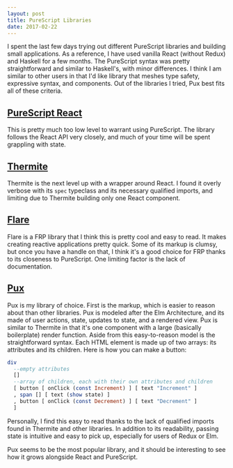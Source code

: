 ```yaml
---
layout: post
title: PureScript Libraries
date: 2017-02-22
---
```


I spent the last few days trying out different PureScript libraries and building small applications. As a reference, I have used vanilla React (without Redux)
and Haskell for a few months. The PureScript syntax was pretty straightforward and similar to Haskell's, with minor differences. 
I think I am similar to other users in that I'd like library that meshes type safety, expressive syntax, and components. Out of the libraries I tried, Pux best fits all of these criteria.

## [PureScript React](https://github.com/alexmingoia/purescript-pux)
This is pretty much too low level to warrant using PureScript. The library follows the React API very closely, and much of your time will be spent grappling with state.

## [Thermite](https://github.com/paf31/purescript-thermite)
Thermite is the next level up with a wrapper around React. I found it overly verbose with its `spec` typeclass and its necessary qualified imports, and limiting due to Thermite building only one React component.

## [Flare](https://github.com/sharkdp/purescript-flare)
Flare is a FRP library that I think this is pretty cool and easy to read. It makes creating reactive applications pretty quick. Some of its markup is clumsy, but once you have a handle on that, I think it's a good choice for FRP thanks to its closeness to PureScript. One limiting factor is the lack of documentation.

## [Pux](https://github.com/alexmingoia/purescript-pux)
Pux is my library of choice. First is the markup, which is easier to reason about than other libraries. Pux is modeled after the Elm Architecture,
and its made of user actions, state, updates to state, and a rendered view. Pux is similar to Thermite in that it's one component with a large (basically boilerplate) render function. Aside from this easy-to-reason model is the straightforward syntax. Each HTML element is made up of two arrays: its attributes and its children. Here is how you can make a button:

```PureScript
div
  --empty attributes
  []
  --array of children, each with their own attributes and children
  [ button [ onClick (const Increment) ] [ text "Increment" ]
  , span [] [ text (show state) ]
  , button [ onClick (const Decrement) ] [ text "Decrement" ]
  ]
```

Personally, I find this easy to read thanks to the lack of qualified imports found in Thermite and other libraries. In addition to its readability, passing state is intuitive and easy to pick up, especially for users of Redux or Elm.

Pux seems to be the most popular library, and it should be interesting to see how it grows alongside React and PureScript.